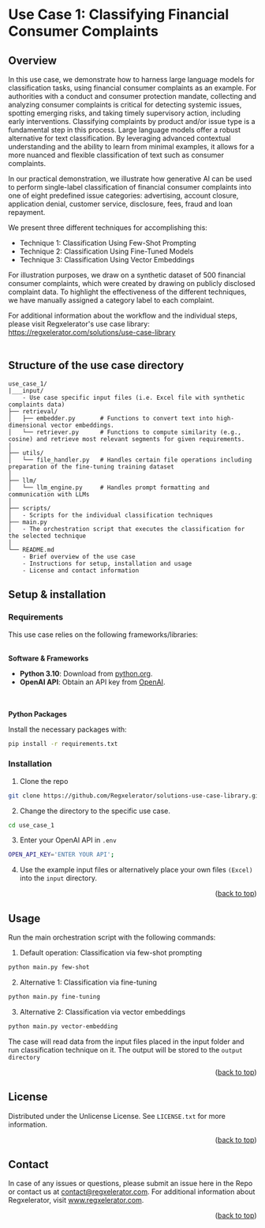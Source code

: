 # Use Case 1: Classifying Financial Consumer Complaints

## Overview

In this use case, we demonstrate how to harness large language models for classification tasks, using financial consumer complaints as an example. 
For authorities with a conduct and consumer protection mandate, collecting and analyzing consumer complaints is critical for detecting systemic issues, spotting emerging risks, and taking timely supervisory action, including early interventions. 
Classifying complaints by product and/or issue type is a fundamental step in this process. Large language models offer a robust alternative for text classification. 
By leveraging advanced contextual understanding and the ability to learn from minimal examples, it allows for a more nuanced and flexible classification of text such as consumer complaints.

In our practical demonstration, we illustrate how generative AI can be used to perform single-label classification of financial consumer complaints into one of eight predefined issue categories: advertising, account closure, application denial, customer service, disclosure, fees, fraud and loan repayment.

We present three different techniques for accomplishing this:
* Technique 1: Classification Using Few-Shot Prompting
* Technique 2: Classification Using Fine-Tuned Models
* Technique 3: Classification Using Vector Embeddings

For illustration purposes, we draw on a synthetic dataset of 500 financial consumer complaints, which were created by drawing on publicly disclosed complaint data. 
To highlight the effectiveness of the different techniques, we have manually assigned a category label to each complaint.  

For additional information about the workflow and the individual steps, please visit Regxelerator's use case library: https://regxelerator.com/solutions/use-case-library
<br></br>

## Structure of the use case directory

```
use_case_1/
|___input/
    - Use case specific input files (i.e. Excel file with synthetic complaints data)
├── retrieval/
│   ├── embedder.py       # Functions to convert text into high-dimensional vector embeddings.
│   └── retriever.py      # Functions to compute similarity (e.g., cosine) and retrieve most relevant segments for given requirements.
│
├── utils/
│   └── file_handler.py   # Handles certain file operations including preparation of the fine-tuning training dataset
│
├── llm/
│   └── llm_engine.py     # Handles prompt formatting and communication with LLMs
│
├── scripts/
│   - Scripts for the individual classification techniques
├── main.py
│   - The orchestration script that executes the classification for the selected technique
│
└── README.md
    - Brief overview of the use case
    - Instructions for setup, installation and usage
    - License and contact information
```

## Setup & installation

### Requirements

This use case relies on the following frameworks/libraries:
<br></br>

**Software & Frameworks**

* **Python 3.10**: Download from [python.org](https://www.python.org/).
* **OpenAI API**: Obtain an API key from [OpenAI](https://platform.openai.com/docs/overview).

<br></br>
**Python Packages**

Install the necessary packages with:
```sh
pip install -r requirements.txt
```

### Installation

1. Clone the repo
```sh
git clone https://github.com/Regxelerator/solutions-use-case-library.git
```

2. Change the directory to the specific use case.
```sh
cd use_case_1
```

3. Enter your OpenAI API in `.env`
```sh
OPEN_API_KEY='ENTER YOUR API';
```

4. Use the example input files or alternatively place your own files ```(Excel)``` into the ```input``` directory.
<p align="right">(<a href="#readme-top">back to top</a>)</p>

## Usage

Run the main orchestration script with the following commands:

1. Default operation: Classification via few-shot prompting
```sh
python main.py few-shot
```

2. Alternative 1: Classification via fine-tuning
```sh
python main.py fine-tuning
```

3. Alternative 2: Classification via vector embeddings
```sh
python main.py vector-embedding
```

The case will read data from the input files placed in the input folder and run classification technique on it. The output will be stored to the ```output directory``` 

<p align="right">(<a href="#readme-top">back to top</a>)</p>

## License

Distributed under the Unlicense License. See `LICENSE.txt` for more information.

<p align="right">(<a href="#readme-top">back to top</a>)</p>

## Contact

In case of any issues or questions, please submit an issue here in the Repo or contact us at contact@regxelerator.com. 
For additional information about Regxelerator, visit www.regxelerator.com.

<p align="right">(<a href="#readme-top">back to top</a>)</p>
